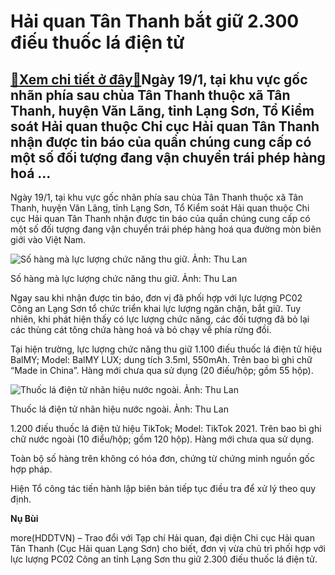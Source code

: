 Hải quan Tân Thanh bắt giữ 2.300 điếu thuốc lá điện tử
======================================================

[:gift:Xem chi tiết ở đây:gift:](https://hddtvn.com/hai-quan-tan-thanh-bat-giu-2-300-dieu-thuoc-la-dien-tu/)Ngày 19/1, tại khu vực gốc nhãn phía sau chùa Tân Thanh thuộc xã Tân Thanh, huyện Văn Lãng, tỉnh Lạng Sơn, Tổ Kiểm soát Hải quan thuộc Chi cục Hải quan Tân Thanh nhận được tin báo của quần chúng cung cấp có một số đối tượng đang vận chuyển trái phép hàng hoá …
--------------------------------------------------------------------------------------------------------------------------------------------------------------------------------------------------------------------------------------------------------------------


Ngày 19/1, tại khu vực gốc nhãn phía sau chùa Tân Thanh thuộc xã Tân Thanh, huyện Văn Lãng, tỉnh Lạng Sơn, Tổ Kiểm soát Hải quan thuộc Chi cục Hải quan Tân Thanh nhận được tin báo của quần chúng cung cấp có một số đối tượng đang vận chuyển trái phép hàng hoá qua đường mòn biên giới vào Việt Nam.





![Số hàng mà lực lượng chức năng thu giữ. Ảnh: Thu Lan](https://hddtvn.com/wp-content/uploads/2021/01/IMG_2359.jpg "Số hàng mà lực lượng chức năng thu giữ. Ảnh: Thu Lan")


Số hàng mà lực lượng chức năng thu giữ. Ảnh: Thu Lan



Ngay sau khi nhận được tin báo, đơn vị đã phối hợp với lực lượng PC02 Công an Lạng Sơn tổ chức triển khai lực lượng ngăn chặn, bắt giữ. Tuy nhiên, khi phát hiện thấy có lực lượng chức năng, các đối tượng đã bỏ lại các thùng cát tông chứa hàng hoá và bỏ chạy về phía rừng đồi.


Tại hiện trường, lực lượng chức năng thu giữ 1.100 điếu thuốc lá điện tử hiệu BalMY; Model: BalMY LUX; dung tích 3.5ml, 550mAh. Trên bao bì ghi chữ “Made in China”. Hàng mới chưa qua sử dụng (20 điếu/hộp; gồm 55 hộp).





![Thuốc lá điện tử nhãn hiệu nước ngoài. Ảnh: Thu Lan](https://hddtvn.com/wp-content/uploads/2021/01/IMG_2364.jpg "Thuốc lá điện tử nhãn hiệu nước ngoài. Ảnh: Thu Lan")


Thuốc lá điện tử nhãn hiệu nước ngoài. Ảnh: Thu Lan



1.200 điếu thuốc lá điện tử hiệu TikTok; Model: TikTok 2021. Trên bao bì ghi chữ nước ngoài (10 điểu/hộp; gồm 120 hộp). Hàng mới chưa qua sử dụng.


Toàn bộ số hàng trên không có hóa đơn, chứng từ chứng minh nguồn gốc hợp pháp.


Hiện Tổ công tác tiến hành lập biên bản tiếp tục điều tra để xử lý theo quy định.




**Nụ Bùi**



more(HDDTVN) – Trao đổi với Tạp chí Hải quan, đại diện Chi cục Hải quan Tân Thanh (Cục Hải quan Lạng Sơn) cho biết, đơn vị vừa chủ trì phối hợp với lực lượng PC02 Công an tỉnh Lạng Sơn thu giữ 2.300 điếu thuốc lá điện tử.

